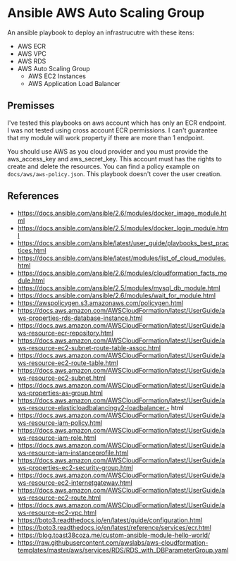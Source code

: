 # Ansible AWS Auto Scaling Group

An ansible playbook to deploy an infrastrucutre with these itens:

- AWS ECR
- AWS VPC
- AWS RDS
- AWS Auto Scaling Group
  - AWS EC2 Instances
  - AWS Application Load Balancer

## Premisses

I've tested this playbooks on aws account which has only an ECR endpoint. I was not tested using cross account ECR permissions. I can't guarantee that my module will work property if there are more than 1 endpoint.

You should use AWS as you cloud provider and you must provide the aws_access_key and aws_secret_key. This account must has the rights to create and delete the resources. You can find a policy example on `docs/aws/aws-policy.json`. This playbook doesn't cover the user creation.

## References

- https://docs.ansible.com/ansible/2.6/modules/docker_image_module.html
- https://docs.ansible.com/ansible/2.5/modules/docker_login_module.html
- https://docs.ansible.com/ansible/latest/user_guide/playbooks_best_practices.html
- https://docs.ansible.com/ansible/latest/modules/list_of_cloud_modules.html
- https://docs.ansible.com/ansible/2.6/modules/cloudformation_facts_module.html
- https://docs.ansible.com/ansible/2.5/modules/mysql_db_module.html
- https://docs.ansible.com/ansible/2.6/modules/wait_for_module.html
- https://awspolicygen.s3.amazonaws.com/policygen.html
- https://docs.aws.amazon.com/AWSCloudFormation/latest/UserGuide/aws-properties-rds-database-instance.html
- https://docs.aws.amazon.com/AWSCloudFormation/latest/UserGuide/aws-resource-ecr-repository.html
- https://docs.aws.amazon.com/AWSCloudFormation/latest/UserGuide/aws-resource-ec2-subnet-route-table-assoc.html
- https://docs.aws.amazon.com/AWSCloudFormation/latest/UserGuide/aws-resource-ec2-route-table.html
- https://docs.aws.amazon.com/AWSCloudFormation/latest/UserGuide/aws-resource-ec2-subnet.html
- https://docs.aws.amazon.com/AWSCloudFormation/latest/UserGuide/aws-properties-as-group.html
- https://docs.aws.amazon.com/AWSCloudFormation/latest/UserGuide/aws-resource-elasticloadbalancingv2-loadbalancer.- html
- https://docs.aws.amazon.com/AWSCloudFormation/latest/UserGuide/aws-resource-iam-policy.html
- https://docs.aws.amazon.com/AWSCloudFormation/latest/UserGuide/aws-resource-iam-role.html
- https://docs.aws.amazon.com/AWSCloudFormation/latest/UserGuide/aws-resource-iam-instanceprofile.html
- https://docs.aws.amazon.com/AWSCloudFormation/latest/UserGuide/aws-properties-ec2-security-group.html
- https://docs.aws.amazon.com/AWSCloudFormation/latest/UserGuide/aws-resource-ec2-internetgateway.html
- https://docs.aws.amazon.com/AWSCloudFormation/latest/UserGuide/aws-resource-ec2-route.html
- https://docs.aws.amazon.com/AWSCloudFormation/latest/UserGuide/aws-resource-ec2-vpc.html
- https://boto3.readthedocs.io/en/latest/guide/configuration.html
- https://boto3.readthedocs.io/en/latest/reference/services/ecr.html
- https://blog.toast38coza.me/custom-ansible-module-hello-world/
- https://raw.githubusercontent.com/awslabs/aws-cloudformation-templates/master/aws/services/RDS/RDS_with_DBParameterGroup.yaml